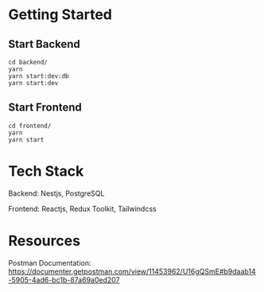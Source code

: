 # Getting Started

## Start Backend

```
cd backend/
yarn
yarn start:dev:db
yarn start:dev
```

## Start Frontend

```
cd frontend/
yarn
yarn start
```

# Tech Stack

Backend: Nestjs, PostgreSQL

Frontend: Reactjs, Redux Toolkit, Tailwindcss

# Resources

Postman Documentation: https://documenter.getpostman.com/view/11453962/U16gQSmE#b9daab14-5905-4ad6-bc1b-87a69a0ed207
